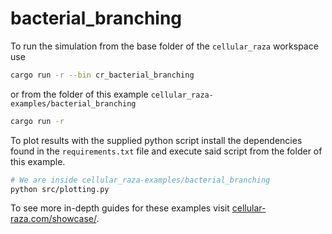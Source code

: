 # bacterial_branching

To run the simulation from the base folder of the `cellular_raza` workspace use

```bash
cargo run -r --bin cr_bacterial_branching
```

or from the folder of this example `cellular_raza-examples/bacterial_branching`

```bash
cargo run -r
```

To plot results with the supplied python script install the dependencies found in the
`requirements.txt` file and execute said script from the folder of this example.

```bash
# We are inside cellular_raza-examples/bacterial_branching
python src/plotting.py
```

To see more in-depth guides for these examples visit
[cellular-raza.com/showcase/](https://cellular-raza.com/showcase/).
